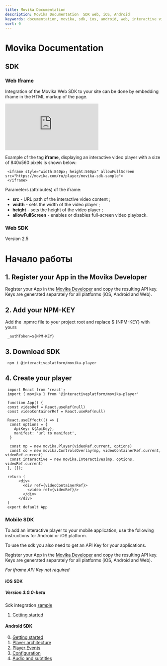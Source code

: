 ```yaml
---
title: Movika Documentation
description: Movika Documentation  SDK web, iOS, Android
keywords: documentation, movika, sdk, ios, android, web, interactive video
sort: 0
---
```


# Movika Documentation

## SDK

### Web Iframe

Integration of the Movika Web SDK to your site can be done by embedding iframe in the HTML markup of the page.

 <iframe allowFullScreen src="https://movika.com/ru/player/movika-sdk-sample" allowFullScreen scrolling="no" frameborder="0">
 </iframe>

Example of the tag **iframe**, displaying an interactive video player with a size of 840x560 pixels is shown below:

```
 <iframe style="width:840px; height:560px" allowFullScreen src="https://movika.com/ru/player/movika-sdk-sample">
 </iframe>
```

Parameters (attributes) of the iframe:

- **src** - URL path of the interactive video content ;
- **width** - sets the width of the video player ;
- **height** - sets the height of the video player ;
- **allowFullScreen** - enables or disables full-screen video playback.

### Web SDK
Version 2.5

# Начало работы

## 1. Register your App in the Movika Developer
Register your App in the [Movika Developer](https://developer.movika.com) and copy the resulting API key. Keys are generated separately for all platforms (iOS, Android and Web).

## 2. Add your NPM-KEY
Add the .npmrc file to your project root and replace $ {NPM-KEY} with yours

```
 _authToken=${NPM-KEY}
```

## 3. Download SDK

```
 npm i @interactiveplatform/movika-player
```

## 4. Create your player

```
 import React from 'react';
 import { movika } from '@interactiveplatform/movika-player'

 function App() {
 const videoRef = React.useRef(null)
 const videoContainerRef = React.useRef(null)

 React.useEffect(() => {
  const options = {
    ApiKey: &{ApiKey},
    manifest: 'url to manifest',
  }

  const mp = new movika.Player(videoRef.current, options)
  const co = new movika.ControlsOverlay(mp, videoContainerRef.current, videoRef.current)
  const interactive = new movika.Interactives(mp, options, videoRef.current)
 }, []);

 return (
      <div>
        <div ref={videoContainerRef}>
          <video ref={videoRef}/>
        </div>
      </div>
 )
 export default App
```

### Mobile SDK

To add an interactive player to your mobile application, use the following instructions
for Android or iOS platform.

To use the sdk you also need to get an API Key for your applications. 

Register your App in the [Movika Developer](https://developer.movika.com) and copy the resulting API key. Keys are generated separately for all platforms (iOS, Android and Web).

*For iframe API Key not required*

#### iOS SDK
##### Version 3.0.0-beta

Sdk integration [sample](https://github.com/movika/ios.sdk.sample.movika.com)
1. [Getting started](/sdk/ios-v3/get-started.md)

#### Android SDK

0. [Getting started](/sdk/android/getting-started-ru.md)
1. [Player architecture](/sdk/android/player-arch-ru.md)
2. [Player Events](/sdk/android/player-events-ru.md)
3. [Configuration](/sdk/android/config-ru.md)
4. [Audio and subtitles](/sdk/android/audio-subtitles-ru.md)
